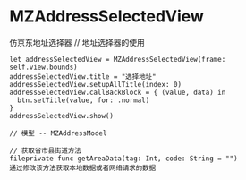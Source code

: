 # MZAddressSelectedView
仿京东地址选择器
// 地址选择器的使用

    let addressSelectedView = MZAddressSelectedView(frame: self.view.bounds)
    addressSelectedView.title = "选择地址"
    addressSelectedView.setupAllTitle(index: 0)
    addressSelectedView.callBackBlock = { (value, data) in
      btn.setTitle(value, for: .normal)
    }
    addressSelectedView.show()
    
    // 模型 -- MZAddressModel
    
    // 获取省市县街道方法
    fileprivate func getAreaData(tag: Int, code: String = "")
    通过修改该方法获取本地数据或者网络请求的数据
    
